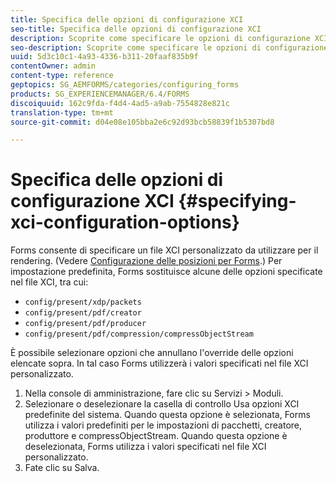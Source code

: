 ```yaml
---
title: Specifica delle opzioni di configurazione XCI
seo-title: Specifica delle opzioni di configurazione XCI
description: Scoprite come specificare le opzioni di configurazione XCI.
seo-description: Scoprite come specificare le opzioni di configurazione XCI.
uuid: 5d3c10c1-4a93-4336-b311-20faaf835b9f
contentOwner: admin
content-type: reference
geptopics: SG_AEMFORMS/categories/configuring_forms
products: SG_EXPERIENCEMANAGER/6.4/FORMS
discoiquuid: 162c9fda-f4d4-4ad5-a9ab-7554828e821c
translation-type: tm+mt
source-git-commit: d04e08e105bba2e6c92d93bcb58839f1b5307bd8

---
```



# Specifica delle opzioni di configurazione XCI {#specifying-xci-configuration-options}

Forms consente di specificare un file XCI personalizzato da utilizzare per il rendering. (Vedere [Configurazione delle posizioni per Forms](/help/forms/using/admin-help/configuring-locations-forms.md#configuring-locations-for-forms).) Per impostazione predefinita, Forms sostituisce alcune delle opzioni specificate nel file XCI, tra cui:

* `config/present/xdp/packets`
* `config/present/pdf/creator`
* `config/present/pdf/producer`
* `config/present/pdf/compression/compressObjectStream`

È possibile selezionare opzioni che annullano l&#39;override delle opzioni elencate sopra. In tal caso Forms utilizzerà i valori specificati nel file XCI personalizzato.

1. Nella console di amministrazione, fare clic su Servizi > Moduli.
1. Selezionare o deselezionare la casella di controllo Usa opzioni XCI predefinite del sistema. Quando questa opzione è selezionata, Forms utilizza i valori predefiniti per le impostazioni di pacchetti, creatore, produttore e compressObjectStream. Quando questa opzione è deselezionata, Forms utilizza i valori specificati nel file XCI personalizzato.
1. Fate clic su Salva.

